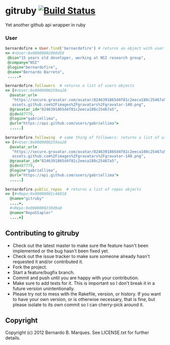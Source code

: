 # gitruby [![Build Status](https://secure.travis-ci.org/pengwynn/octokit.png?branch=master)][travis]

[travis]: http://travis-ci.org/bernardofire/gitruby

Yet another github api wrapper in ruby

### User
```ruby
bernardofire = User.find('bernardofire') # returns an object with user's api attritbutes and methods
=> #<User:0x00000002098d58
 @bio="15 years old developer, working at NSI research group",
 @company="NSI"
 @login="bernardofire",
 @name="Bernardo Barreto",
 .....>

bernardofire.followers  # returns a list of users objects
=> [#<User:0x0000000259ea28
  @avatar_url=
   "https://secure.gravatar.com/avatar/8246391865d4f81c2eeca180c25467a5?d=https://a248.e.akamai.net/
   assets.github.com%2Fimages%2Fgravatars%2Fgravatar-140.png",
  @gravatar_id="8246391865d4f81c2eeca180c25467a5",
  @id=487779,
  @login="gabriellima",
  @url="https://api.github.com/users/gabriellima">
  .....]
  
bernardofire.following  # same thing of followers: returns a list of users objects
=> [#<User:0x0000000259ea28
  @avatar_url=
   "https://secure.gravatar.com/avatar/8246391865d4f81c2eeca180c25467a5?d=https://a248.e.akamai.net/
   assets.github.com%2Fimages%2Fgravatars%2Fgravatar-140.png",
  @gravatar_id="8246391865d4f81c2eeca180c25467a5",
  @id=487779,
  @login="gabriellima",
  @url="https://api.github.com/users/gabriellima">
  .....]
  
bernardofire.public_repos  # returns a list of repos objects
=> [#<Repo:0x00000001c46818
  @name="gitruby"
  ....>,
  #<Repo:0x0000000230d9a8
  @name="RepoStapler"
  ....>]
```

## Contributing to gitruby

* Check out the latest master to make sure the feature hasn't been implemented or the bug hasn't been fixed yet.
* Check out the issue tracker to make sure someone already hasn't requested it and/or contributed it.
* Fork the project.
* Start a feature/bugfix branch.
* Commit and push until you are happy with your contribution.
* Make sure to add tests for it. This is important so I don't break it in a future version unintentionally.
* Please try not to mess with the Rakefile, version, or history. If you want to have your own version, or is otherwise necessary, that is fine, but please isolate to its own commit so I can cherry-pick around it.

## Copyright

Copyright (c) 2012 Bernardo B. Marques. See LICENSE.txt for
further details.

